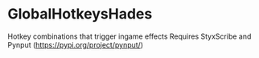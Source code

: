 # GlobalHotkeysHades
Hotkey combinations that trigger ingame effects
Requires StyxScribe and Pynput (https://pypi.org/project/pynput/)
